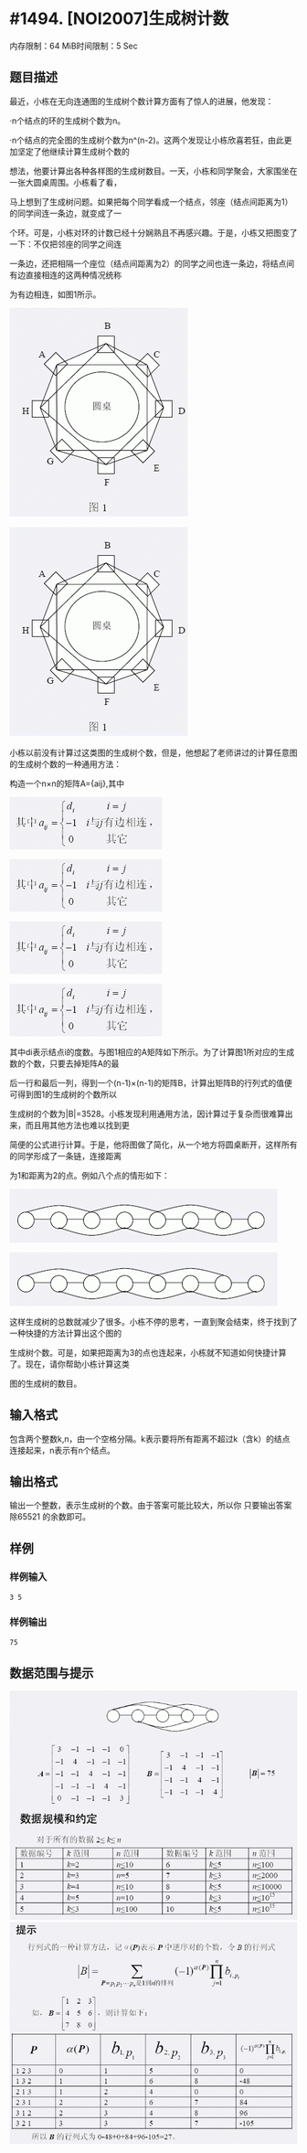# #1494. [NOI2007]生成树计数

内存限制：64 MiB时间限制：5 Sec

## 题目描述

最近，小栋在无向连通图的生成树个数计算方面有了惊人的进展，他发现：

&middot;n个结点的环的生成树个数为n。

&middot;n个结点的完全图的生成树个数为n^(n-2)。这两个发现让小栋欣喜若狂，由此更加坚定了他继续计算生成树个数的

想法，他要计算出各种各样图的生成树数目。一天，小栋和同学聚会，大家围坐在一张大圆桌周围。小栋看了看，

马上想到了生成树问题。如果把每个同学看成一个结点，邻座（结点间距离为1）的同学间连一条边，就变成了一

个环。可是，小栋对环的计数已经十分娴熟且不再感兴趣。于是，小栋又把图变了一下：不仅把邻座的同学之间连

一条边，还把相隔一个座位（结点间距离为2）的同学之间也连一条边，将结点间有边直接相连的这两种情况统称

为有边相连，如图1所示。

![](upload/201602/1(1).png)

![](upload/201602/1.png)

小栋以前没有计算过这类图的生成树个数，但是，他想起了老师讲过的计算任意图的生成树个数的一种通用方法：

构造一个n&times;n的矩阵A={aij},其中

![](upload/201602/2(3).png)

![](upload/201602/2(2).png)

![](upload/201602/2(1).png)

![](upload/201602/2.png)

其中di表示结点i的度数。与图1相应的A矩阵如下所示。为了计算图1所对应的生成数的个数，只要去掉矩阵A的最

后一行和最后一列，得到一个(n-1)&times;(n-1)的矩阵B，计算出矩阵B的行列式的值便可得到图1的生成树的个数所以

生成树的个数为|B|=3528。小栋发现利用通用方法，因计算过于复杂而很难算出来，而且用其他方法也难以找到更

简便的公式进行计算。于是，他将图做了简化，从一个地方将圆桌断开，这样所有的同学形成了一条链，连接距离

为1和距离为2的点。例如八个点的情形如下：

![](upload/201602/3(2).png)

![](upload/201602/3(1).png)

这样生成树的总数就减少了很多。小栋不停的思考，一直到聚会结束，终于找到了一种快捷的方法计算出这个图的

生成树个数。可是，如果把距离为3的点也连起来，小栋就不知道如何快捷计算了。现在，请你帮助小栋计算这类

图的生成树的数目。

## 输入格式

包含两个整数k,n，由一个空格分隔。k表示要将所有距离不超过k（含k）的结点连接起来，n表示有n个结点。

## 输出格式

输出一个整数，表示生成树的个数。由于答案可能比较大，所以你 只要输出答案除65521 的余数即可。

## 样例

### 样例输入

    
    3 5
    
    

### 样例输出

    
    75
    

## 数据范围与提示

![](images/1494_4.jpg)![](images/1494_5.jpg)
